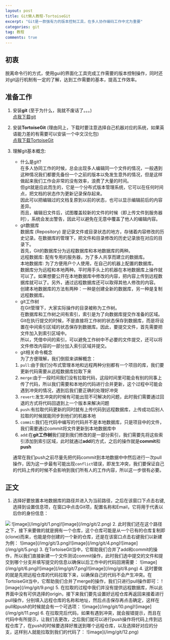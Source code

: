 ```yaml
---
layout: post
title: Git懒人教程-TortoiseGit
excerpt: "Git是一款强有力的版本控制工具，在多人协作编码工作中尤为重要"
categories: git
tag: 教程
comments: true
---
```

## 初衷
脱离命令行的方式，使用gui的界面化工具完成工作需要的版本控制操作，同时还对git运行机制有一定的了解，达到工作需要的基本，提高工作效率。

## 准备工作
1. 安装**git**  (至于为什么，我就不废话了。。。)  
[点我下载git](https://git-scm.com/download/)
2. 安装**TortoiseGit** (理由同上，下载时要注意选择自己机器对应的系统，如果英语能力差的有需要可以安装一个中文汉化包)  
[点我下载TortoiseGit](https://tortoisegit.org/download/)
3. 理解git基本概念:
    - 什么是git?  
    在多人协同工作的时候，总会出现多人编辑同一个文件的情况，一般遇到这种情况我们都要先备份一个之前的版本以免发生意外的情况，但是这样做起来我们工作会非常的没有效率，浪费了大量的时间。  
    但git就是应此而生的，它是一个分布式版本管理系统，它可以在任何时间点，把文档的状态作为更新记录保存起来。  
    因此可以把编辑过的文档复原到以前的状态，也可以显示编辑前后的内容差异。  
    而且，编辑旧文件后，试图覆盖较新的文件的时候（即上传文件到服务器时），系统会发出警告，因此可以避免在无意中覆盖了他人的编辑内容。
    - git数据库  
    数据库 (Repository) 是记录文件或目录状态的地方，存储着内容修改的历史记录。在数据库的管理下，把文件和目录修改的历史记录放在对应的目录下。  
    首先，Git的数据库分为远程数据库和本地数据库的两种。  
    远程数据库: 配有专用的服务器，为了多人共享而建立的数据库。  
    本地数据库: 为了方便用户个人使用，在自己的机器上配置的数据库。  
    数据库分为远程和本地两种。平时用手头上的机器在本地数据库上操作就可以了。如果想要公开在本地数据库中修改的内容，把内容上传到远程数据库就可以了。另外，通过远程数据库还可以取得其他人修改的内容。  
    创建本地数据库的方法有两种：一种是创建全新的数据库，另一种是复制远程数据库。  
    - git工作树  
    在Git管理下，大家实际操作的目录被称为工作树。  
    在数据库和工作树之间有索引，索引是为了向数据库提交作准备的区域。  
    Git在执行提交的时候，不是直接将工作树的状态保存到数据库，而是将设置在中间索引区域的状态保存到数据库。因此，要提交文件，首先需要把文件加入到索引区域中。  
    所以，凭借中间的索引，可以避免工作树中不必要的文件提交，还可以将文件修改内容的一部分加入索引区域并提交。  
    - git相关命令概念  
    为了方便理解，我们倒叙来讲解概念：  
    1. `pull`:由于我们分布式管理本地和远程两种分别都有一个项目的库，我们要更新代码需要从远程数据库拉取下来
    2. `merge`:由于一段时间我们没有拉取代码，这段时间里可能会有别的同事上传了代码，所以我们需要和本地的代码进行合并更新，这个过程中可能会遇到冲突的情况，遇到后我们要正确的处理好冲突
    3. `revert`:发生冲突的时候有可能出现不可解决的问题，此时我们需要通过回退的方式将代码回退到上一个版本来解决问题
    4. `push`:有拉取代码更新的同时就有上传代码到远程数据库，上传成功后别人拉取的时候就能同步到他们的机器本地
    5. `commit`:我们在代码中编写的代码并不是本地数据库，只是项目中的文件，我们需要通过commit将文件更新到本地数据库中
    6. `add`:在**git工作树**我们提到我们修改的是一部分索引，我们需要先将这些索引添加到索引区域，此时就通过**add**的方式，之后的操作就是**commit**和**push**  
    
    通常在我们push之前尽量先把代码commit到本地数据中中然后进行一次pull操作，因为这一步最有可能出现`conflict`错误，即发生冲突，我们要保证自己的代码上传的时候不会影响到我们所有人的工作内容，所以这一步很有必要。  
    
## 正文
1. 选择好要放置本地数据库的路径并进入为当前路径，之后在该窗口下点击右键,选择到设置信息项，在窗口中点击Git项，配置名称和Email，它将用于代表以后你的身份信息：
<img class="lazy" src="{{ site.loading }}" data-original="/img/git/1.png">
![image](/img/git/1.png)![image](/img/git/2.png)
2. 此时我们还在这个路径之下，接下来要做的就是拥有一个仓库，这个仓库可能是从一个已有的仓库复制即(clone)而来，也能是你创建的一个新的仓库，还是在该窗口点击右键我们以新建为例：
![image](/img/git/3.png)![image](/img/git/4.png)![image](/img/git/5.png)
3. 在TortoiseGit当中，它帮助我们合并了add和commit的操作，所以我们直接新建一个文件测试commit操作，此时我们选中提交的文件和提交到哪个分支并填写提交的信息以确保以后工作中的代码回溯需要：
![image](/img/git/6.png)![image](/img/git/7.png)![image](/img/git/8.png)
4. 这时要做的就是先把远程仓库的代码拉取下来，以确保自己的代码不会产生冲突。在TortoiseGit当中，它帮助我们合并了merge的操作，我们只进行pull操作即可：
![image](/img/git/9.png)
5. 在拉取的过程中我们并没有提供远程数据库，所以此界面中没有可供选择的origin，接下来我们要先设置好远程仓库再返回来接着进行pull操作，分别填入远程仓库的名称和地址，然后点击保存再点击确定，这样在pull和push的时候就会有一个可选项：
![image](/img/git/10.png)![image](/img/git/11.png)
6. 在拉取完后代码，如果有遇到冲突，就会报错提示，而且在代码中有所提示，让我们去更改，之后我们就可以进行push操作将代码上传到远程仓库了，在push的时候要选择好推送到哪个远程仓库，以及选择好对应的分支，这样别人就能拉取到我们的代码了：
![image](/img/git/12.png)
